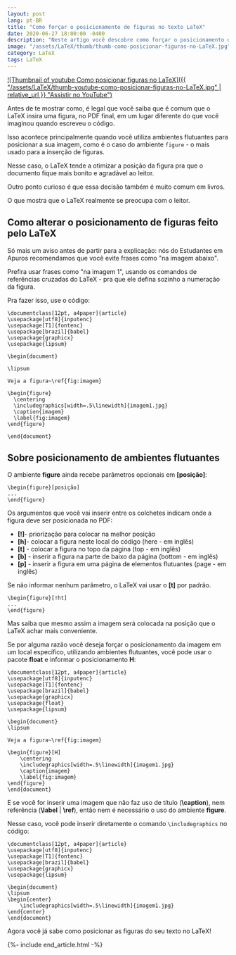 ```yaml
---
layout: post
lang: pt-BR
title: "Como forçar o posicionamento de figuras no texto LaTeX"
date: 2020-06-27 18:00:00 -0400
description: "Neste artigo você descobre como forçar o posicionamento de figuras no texto LaTeX."
image: "/assets/LaTeX/thumb/thumb-como-posicionar-figuras-no-LaTeX.jpg"
category: LaTeX
tags: LaTeX
---
```


<!-- Youtube Video -->
<a href="https://www.youtube.com/watch?v=Sx-GIargq6o" target="_blank">
  ![Thumbnail of youtube Como posicionar figuras no LaTeX]({{ "/assets/LaTeX/thumb-youtube-como-posicionar-figuras-no-LaTeX.jpg" | relative_url }} "Assistir no YouTube")
</a>

Antes de te mostrar como, é legal que você saiba que é comum que o LaTeX insira uma figura, no PDF final, em um lugar diferente do que você imaginou quando escreveu o código.

Isso acontece principalmente quando você utiliza ambientes flutuantes para posicionar a sua imagem, como é o caso do ambiente `figure` - o mais usado para a inserção de figuras.

Nesse caso, o LaTeX tende a otimizar a posição da figura pra que o documento fique mais bonito e agradável ao leitor.

Outro ponto curioso é que essa decisão também é muito comum em livros.

O que mostra que o LaTeX realmente se preocupa com o leitor.

## Como alterar o posicionamento de figuras feito pelo LaTeX

Só mais um aviso antes de partir para a explicação: nós do Estudantes em Apuros recomendamos que você evite frases como \"na imagem abaixo\".

Prefira usar frases como \"na imagem 1\", usando os comandos de referências cruzadas do LaTeX - pra que ele defina sozinho a numeração da figura.

Pra fazer isso, use o código:

```TeX
\documentclass[12pt, a4paper]{article}
\usepackage[utf8]{inputenc}
\usepackage[T1]{fontenc}
\usepackage[brazil]{babel}
\usepackage{graphicx}
\usepackage{lipsum}

\begin{document}

\lipsum

Veja a figura~\ref{fig:imagem}

\begin{figure}
  \centering
  \includegraphics[width=.5\linewidth]{imagem1.jpg}
  \caption{imagem}
  \label{fig:imagem}
\end{figure}

\end{document}
```

## Sobre posicionamento de ambientes flutuantes

O ambiente **figure** ainda recebe parâmetros opcionais em **[posição]**:

```TeX
\begin{figure}[posição]
...
\end{figure}
```

Os argumentos que você vai inserir entre os colchetes indicam onde a figura deve ser posicionada no PDF:

- **[!]**- priorização para colocar na melhor posição
- **[h]**- colocar a figura neste local do código (here - em inglês)
- **[t]** - colocar a figura no topo da página (top - em inglês)
- **[b]** - inserir a figura na parte de baixo da página (bottom - em inglês)
- **[p]** - inserir a figura em uma página de elementos flutuantes (page - em inglês)

Se não informar nenhum parâmetro, o LaTeX vai usar o **[t]** por padrão.

```TeX
\begin{figure}[!ht]
...
\end{figure}
```

Mas saiba que mesmo assim a imagem será colocada na posição que o LaTeX achar mais conveniente.

Se por alguma razão você deseja forçar o posicionamento da imagem em um local específico, utilizando ambientes flutuantes, você pode usar o pacote **float** e informar o posicionamento **H**:

```TeX
\documentclass[12pt, a4paper]{article}
\usepackage[utf8]{inputenc}
\usepackage[T1]{fontenc}
\usepackage[brazil]{babel}
\usepackage{graphicx}
\usepackage{float}
\usepackage{lipsum}

\begin{document}
\lipsum

Veja a figura~\ref{fig:imagem}

\begin{figure}[H]
    \centering
    \includegraphics[width=.5\linewidth]{imagem1.jpg}
    \caption{imagem}
    \label{fig:imagem}
\end{figure}
\end{document}
```

E se você for inserir uma imagem que não faz uso de título (**\caption**), nem referência (**\label** \| **\ref**), então nem é necessário o uso do ambiente **figure**.

Nesse caso, você pode inserir diretamente o comando `\includegraphics` no código:

```TeX
\documentclass[12pt, a4paper]{article}
\usepackage[utf8]{inputenc}
\usepackage[T1]{fontenc}
\usepackage[brazil]{babel}
\usepackage{graphicx}
\usepackage{lipsum}

\begin{document}
\lipsum
\begin{center}
    \includegraphics[width=.5\linewidth]{imagem1.jpg}
\end{center}
\end{document}
```

Agora você já sabe como posicionar as figuras do seu texto no LaTeX!

{%- include end_article.html -%}
